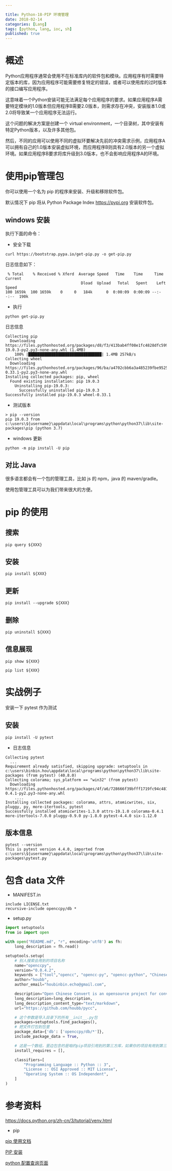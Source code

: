 ```yaml
---

title: Python-18-PIP 环境管理
date: 2018-02-14
categories: [Lang]
tags: [python, lang, ioc, sh]
published: true
---
```


# 概述

Python应用程序通常会使用不在标准库内的软件包和模块。应用程序有时需要特定版本的库，因为应用程序可能需要修复特定的错误，或者可以使用库的过时版本的接口编写应用程序。

这意味着一个Python安装可能无法满足每个应用程序的要求。如果应用程序A需要特定模块的1.0版本但应用程序B需要2.0版本，则需求存在冲突，安装版本1.0或2.0将导致某一个应用程序无法运行。

这个问题的解决方案是创建一个 virtual environment，一个目录树，其中安装有特定Python版本，以及许多其他包。

然后，不同的应用可以使用不同的虚拟环要解决先前的冲突需求示例，应用程序A可以拥有自己的1.0版本安装虚拟环境，而应用程序B则具有2.0版本的另一个虚拟环境。如果应用程序B要求将库升级到3.0版本，也不会影响应用程序A的环境。

# 使用pip管理包

你可以使用一个名为 pip 的程序来安装、升级和移除软件包。

默认情况下 pip 将从 Python Package Index <https://pypi.org> 安装软件包。

## windows 安装

执行下面的命令：

- 安全下载

```
curl https://bootstrap.pypa.io/get-pip.py -o get-pip.py
```

日志信息如下：

```
 % Total    % Received % Xferd  Average Speed   Time    Time     Time  Current
                                 Dload  Upload   Total   Spent    Left  Speed
100 1659k  100 1659k    0     0   184k      0  0:00:09  0:00:09 --:--:--  190k
```

- 执行

```
python get-pip.py
```

日志信息

```
Collecting pip
  Downloading https://files.pythonhosted.org/packages/d8/f3/413bab4ff08e1fc4828dfc59996d721917df8e8583ea85385d51125dceff/pip-19.0.3-py2.py3-none-any.whl (1.4MB)
    100% |████████████████████████████████| 1.4MB 257kB/s
Collecting wheel
  Downloading https://files.pythonhosted.org/packages/96/ba/a4702cbb6a3a485239fbe9525443446203f00771af9ac000fa3ef2788201/wheel-0.33.1-py2.py3-none-any.whl
Installing collected packages: pip, wheel
  Found existing installation: pip 19.0.3
    Uninstalling pip-19.0.3:
      Successfully uninstalled pip-19.0.3
Successfully installed pip-19.0.3 wheel-0.33.1
```

- 测试版本

```
> pip --version
pip 19.0.3 from c:\users\${username}\appdata\local\programs\python\python37\lib\site-packages\pip (python 3.7)
```

- windows 更新

```
python -m pip install -U pip
```

## 对比 Java

很多语言都会有一个包的管理工具，比如 js 的 npm，java 的 maven/gradle。

使用包管理工具可以为我们带来很大的方便。

# pip 的使用

## 搜索

```
pip query ${XXX}
```

## 安装

```
pip install ${XXX}
```


## 更新

```
pip install --upgrade ${XXX}
```

## 删除

```
pip uninstall ${XXX}
```

## 信息展现

```
pip show ${XXX}
```

```
pip list ${XXX}
```

# 实战例子

安装一下 pytest 作为测试

## 安装

```
pip install -U pytest
```

- 日志信息

```
Collecting pytest
  ...
Requirement already satisfied, skipping upgrade: setuptools in c:\users\binbin.hou\appdata\local\programs\python\python37\lib\site-packages (from pytest) (40.8.0)
Collecting colorama; sys_platform == "win32" (from pytest)
  Downloading https://files.pythonhosted.org/packages/4f/a6/728666f39bfff1719fc94c481890b2106837da9318031f71a8424b662e12/colorama-0.4.1-py2.py3-none-any.whl
    ....
Installing collected packages: colorama, attrs, atomicwrites, six, pluggy, py, more-itertools, pytest
Successfully installed atomicwrites-1.3.0 attrs-19.1.0 colorama-0.4.1 more-itertools-7.0.0 pluggy-0.9.0 py-1.8.0 pytest-4.4.0 six-1.12.0
```

## 版本信息

```
pytest --version
This is pytest version 4.4.0, imported from c:\users\${username}\appdata\local\programs\python\python37\lib\site-packages\pytest.py
```

# 包含 data 文件

- MANIFEST.in

```
include LICENSE.txt
recursive-include openccpy/db *
```

- setup.py

```py
import setuptools
from io import open

with open("README.md", "r", encoding='utf8') as fh:
    long_description = fh.read()

setuptools.setup(
    # 别人搜索会用到的项目名称
    name="openccpy",
    version="0.0.4.2",
    keywords = ["tool","opencc", "opencc-py", "opencc-python", "Chinese Convert", "中文繁简体转换"],
    author="houbb",
    author_email="houbinbin.echo@gmail.com",

    description="Open Chinese Convert is an opensource project for conversion between Traditional Chinese and Simplified Chinese for python.",
    long_description=long_description,
    long_description_content_type="text/markdown",
    url="https://github.com/houbb/pycc",

    # 这个参数是导入目录下的所有__init__.py包
    packages=setuptools.find_packages(),
    # 把文件打包到包里
    package_data={'db': ['openccpy/db/*']},
    include_package_data = True,

    # 这是一个数组，里边包含的是咱的pip项目引用到的第三方库，如果你的项目有用到第三方库，要在这里添上第三方库的包名，如果用的第三方版本不是最新版本，还要有版本号。
    install_requires = [],

    classifiers=[
        "Programming Language :: Python :: 3",
        "License :: OSI Approved :: MIT License",
        "Operating System :: OS Independent",
    ]
)
```

# 参考资料

https://docs.python.org/zh-cn/3/tutorial/venv.html

- pip 

[pip 使用文档](https://pip.pypa.io/en/stable/)

[PIP 安装](https://pip.pypa.io/en/stable/installing/)

[python 配置查询页面](https://pypi.org/search/?q=pip)

